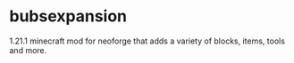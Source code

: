 # bubsexpansion
1.21.1 minecraft mod for neoforge that adds a variety of blocks, items, tools and more.
